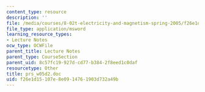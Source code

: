 ```yaml
---
content_type: resource
description: ''
file: /media/courses/8-02t-electricity-and-magnetism-spring-2005/f26e1d15107e8e0914761903d732a49b_prs_w05d2.doc
file_type: application/msword
learning_resource_types:
- Lecture Notes
ocw_type: OCWFile
parent_title: Lecture Notes
parent_type: CourseSection
parent_uid: 8c57fc19-927d-cd77-b384-2f8eed1c0daf
resourcetype: Other
title: prs_w05d2.doc
uid: f26e1d15-107e-8e09-1476-1903d732a49b
---
```

